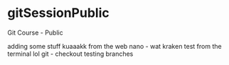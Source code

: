 # gitSessionPublic

Git Course - Public

adding some stuff
kuaaakk from the web
nano - wat
kraken test
from the terminal lol
git - checkout
testing branches
